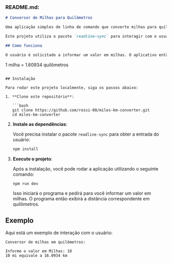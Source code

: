 ### **README.md**:

```markdown
# Conversor de Milhas para Quilômetros

Uma aplicação simples de linha de comando que converte milhas para quilômetros.

Este projeto utiliza o pacote `readline-sync` para interagir com o usuário e realizar a conversão.

## Como funciona

O usuário é solicitado a informar um valor em milhas. O aplicativo então calcula a distância equivalente em quilômetros utilizando a seguinte fórmula:

```
1 milha = 1.60934 quilômetros
```

## Instalação

Para rodar este projeto localmente, siga os passos abaixo:

1. **Clone este repositório**:

   ```bash
   git clone https://github.com/rossi-00/miles-km-converter.git
   cd miles-km-converter
   ```

2. **Instale as dependências**:

   Você precisa instalar o pacote `readline-sync` para obter a entrada do usuário:

   ```bash
   npm install
   ```

3. **Execute o projeto**:

   Após a instalação, você pode rodar a aplicação utilizando o seguinte comando:

   ```bash
   npm run dev
   ```

   Isso iniciará o programa e pedirá para você informar um valor em milhas. O programa então exibirá a distância correspondente em quilômetros.

## Exemplo

Aqui está um exemplo de interação com o usuário:

```
Conversor de milhas em quilômetros: 

Informe o valor em Milhas: 10
10 mi equivale a 16.0934 km
```
